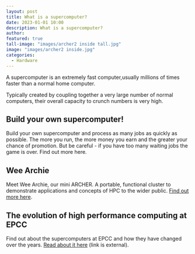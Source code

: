 ```yaml
---
layout: post
title: What is a supercomputer?
date: 2023-01-01 10:00
description: What is a supercomputer?
author: 
featured: true
tall-image: "images/archer2 inside tall.jpg"
image: "images/archer2 inside.jpg"
categories: 
  - Hardware
---
```




A supercomputer is an extremely fast computer,usually
millions of times faster than a normal home computer. 

Typically created by coupling together a very large number of normal computers, their overall capacity to crunch numbers is very high.

## Build your own supercomputer!

Build your own supercomputer and process as many jobs as quickly as possible. The more you run, the more money you earn and the greater your chance of promotion. But be careful - if you have too many waiting jobs the game is over.  Find out more here.

## Wee Archie

Meet Wee Archie, our mini ARCHER. A portable, functional cluster to demonstrate applications and concepts of HPC to the wider public. [Find out more here](/activities/hardware/2023/01/01/wee-archie/).

## The evolution of high performance computing at EPCC

Find out about the supercomputers at EPCC and how they have changed over the years. [Read about it here](https://www.epcc.ed.ac.uk/about-us/brief-history-epcc) (link is external).
